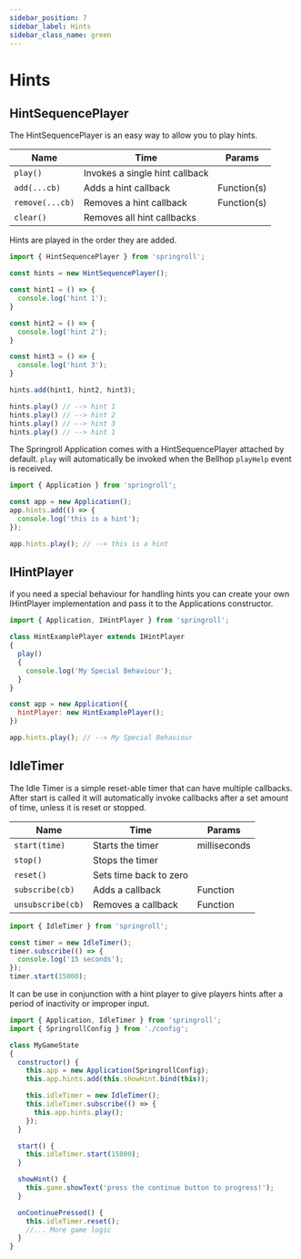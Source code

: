 ```yaml
---
sidebar_position: 7
sidebar_label: Hints
sidebar_class_name: green
---
```

# Hints

## HintSequencePlayer

The HintSequencePlayer is an easy way to allow you to play hints.

| Name | Time | Params |
| --- | --- | --- |
| `play()` | Invokes a single hint callback | |
| `add(...cb)` | Adds a hint callback | Function(s) |
| `remove(...cb)` | Removes a hint callback  | Function(s) |
| `clear()` | Removes all hint callbacks | |

Hints are played in the order they are added.
```javascript
import { HintSequencePlayer } from 'springroll';

const hints = new HintSequencePlayer();

const hint1 = () => {
  console.log('hint 1');
}

const hint2 = () => {
  console.log('hint 2');
}

const hint3 = () => {
  console.log('hint 3');
}

hints.add(hint1, hint2, hint3);

hints.play() // --> hint 1
hints.play() // --> hint 2
hints.play() // --> hint 3
hints.play() // --> hint 1

```

The Springroll Application comes with a HintSequencePlayer attached by default. `play` will automatically be invoked when the Bellhop `playHelp` event is received.
```javascript
import { Application } from 'springroll';

const app = new Application();
app.hints.add(() => {
  console.log('this is a hint');
});

app.hints.play(); // --> this is a hint
```

## IHintPlayer

if you need a special behaviour for handling hints you can create your own IHintPlayer implementation and pass it to the Applications constructor.

```javascript
import { Application, IHintPlayer } from 'springroll';

class HintExamplePlayer extends IHintPlayer
{
  play()
  {
    console.log('My Special Behaviour');
  }
}

const app = new Application({
  hintPlayer: new HintExamplePlayer();
})

app.hints.play(); // --> My Special Behaviour
```
## IdleTimer

The Idle Timer is a simple reset-able timer that can have multiple callbacks. After start is called it will automatically invoke callbacks after a set amount of time, unless it is reset or stopped.

| Name | Time | Params |
| --- | --- | --- |
| `start(time)` | Starts the timer | milliseconds |
| `stop()` | Stops the timer | |
| `reset()` | Sets time back to zero | |
| `subscribe(cb)` | Adds a callback | Function |
| `unsubscribe(cb)` | Removes a callback | Function |

```javascript
import { IdleTimer } from 'springroll';

const timer = new IdleTimer();
timer.subscribe(() => {
  console.log('15 seconds');
});
timer.start(15000);
```

It can be use in conjunction with a hint player to give players hints after a period of inactivity or improper input.

```javascript
import { Application, IdleTimer } from 'springroll';
import { SpringrollConfig } from './config';

class MyGameState
{
  constructor() {
    this.app = new Application(SpringrollConfig);
    this.app.hints.add(this.showHint.bind(this));

    this.idleTimer = new IdleTimer();
    this.idleTimer.subscribe(() => {
      this.app.hints.play();
    });
  }

  start() {
    this.idleTimer.start(15000);
  }

  showHint() {
    this.game.showText('press the continue button to progress!');
  }

  onContinuePressed() {
    this.idleTimer.reset();
    //... More game logic
  }
}
```


